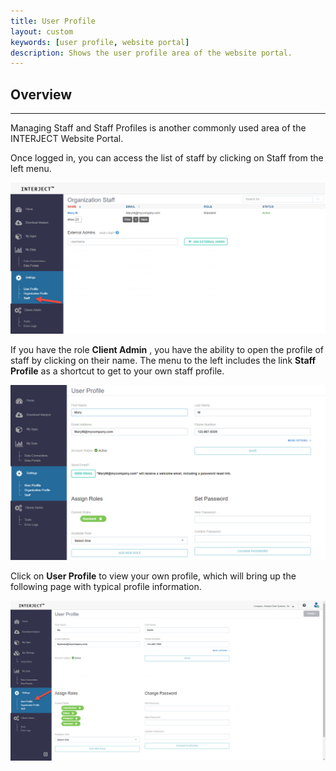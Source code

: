 ```yaml
---
title: User Profile
layout: custom
keywords: [user profile, website portal]
description: Shows the user profile area of the website portal. 
---
```


##  **Overview**
---
Managing Staff and Staff Profiles is another commonly used area of the INTERJECT Website Portal. 

Once logged in, you can access the list of staff by clicking on Staff  from the left menu. 

![](/images/UserProfile/01.png)

If you have the role **Client Admin** , you have the ability to open the profile of staff by clicking on their name. The menu to the left includes the link **Staff Profile** as a shortcut to get to your own staff profile. 

![](/images/UserProfile/02.png)

Click on **User Profile** to view your own profile, which will bring up the following page with typical profile information. 

![](/images/UserProfile/03.png)
